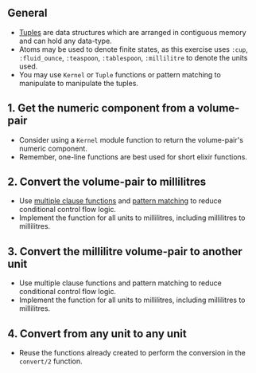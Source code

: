 ## General

- [Tuples][tuple-module] are data structures which are arranged in contiguous memory and can hold any data-type.
- Atoms may be used to denote finite states, as this exercise uses `:cup`, `:fluid_ounce`, `:teaspoon`, `:tablespoon`, `:millilitre` to denote the units used.
- You may use `Kernel` or `Tuple` functions or pattern matching to manipulate to manipulate the tuples.

## 1. Get the numeric component from a volume-pair

- Consider using a `Kernel` module function to return the volume-pair's numeric component.
- Remember, one-line functions are best used for short elixir functions.

## 2. Convert the volume-pair to millilitres

- Use [multiple clause functions][multi-clause] and [pattern matching][pattern-matching] to reduce conditional control flow logic.
- Implement the function for all units to millilitres, including millilitres to millilitres.

## 3. Convert the millilitre volume-pair to another unit

- Use multiple clause functions and pattern matching to reduce conditional control flow logic.
- Implement the function for all units to millilitres, including millilitres to millilitres.

## 4. Convert from any unit to any unit

- Reuse the functions already created to perform the conversion in the `convert/2` function.

[multi-clause]: https://elixir-lang.org/getting-started/modules-and-functions.html#named-functions
[tuple-module]: https://hexdocs.pm/elixir/Tuple.html
[pattern-matching]: https://medium.com/rebirth-delivery/how-to-use-elixir-pattern-matched-functions-arguments-a793733acc6d
